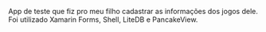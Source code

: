 App de teste que fiz pro meu filho cadastrar as informações dos jogos dele.
Foi utilizado Xamarin Forms, Shell, LiteDB e PancakeView.
